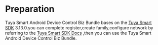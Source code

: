 # Preparation

Tuya Smart Android Device Control Biz Bundle bases on the [Tuya Smart SDK](https://github.com/TuyaInc/tuyasmart_home_android_sdk) 3.13.0.you can  complete register,create family,configure network by referring to the [Tuya Smart SDK Docs](https://tuyainc.github.io/tuyasmart_home_android_sdk_doc/en/) ,then you can use the Tuya Smart Android Device Control Biz Bundle.